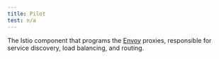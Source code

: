 ```yaml
---
title: Pilot
test: n/a
---
```

The Istio component that programs the [Envoy](/pt-br/docs/reference/glossary/#envoy) proxies, responsible for service discovery, load balancing, and routing.
